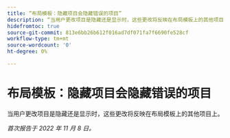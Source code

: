 ```yaml
---
title: “布局模板：隐藏项目会隐藏错误的项目”
description: “当用户更改项目是隐藏还是显示时，这些更改将反映在布局模板上的其他项目上。”
hidefromtoc: true
source-git-commit: 813e6bb26b612f016ad7df071fa7f6690fe528cf
workflow-type: tm+mt
source-wordcount: '0'
ht-degree: 0%

---
```



# 布局模板：隐藏项目会隐藏错误的项目

当用户更改项目是隐藏还是显示时，这些更改将反映在布局模板上的其他项目上。

_首次报告于 2022 年 11 月 8 日。_


